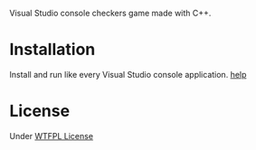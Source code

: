 Visual Studio console checkers game made with C++. 

<H1> Installation </H1>

Install and run like every Visual Studio console application.
<A href="https://learn.microsoft.com/en-us/visualstudio/get-started/tutorial-open-project-from-repo?view=vs-2022" target="_blank">help</a>

<H1> License </H1>

Under <a href="http://www.wtfpl.net/">WTFPL License</a>
